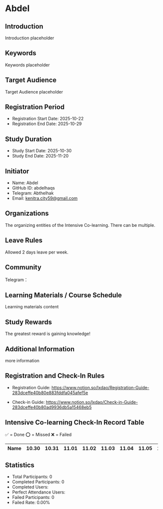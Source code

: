 # Abdel

## Introduction

Introduction placeholder

## Keywords

Keywords placeholder

## Target Audience

Target Audience placeholder

## Registration Period

- Registration Start Date: 2025-10-22
- Registration End Date: 2025-10-29

## Study Duration

- Study Start Date: 2025-10-30
- Study End Date: 2025-11-20

## Initiator

- Name: Abdel
- GitHub ID: abdelhaqs
- Telegram: Abthelhak
- Email: kenitra.city59@gmail.com

## Organizations

The organizing entities of the Intensive Co-learning. There can be multiple. 

## Leave Rules

Allowed 2 days leave per week.

## Community

Telegram：

## Learning Materials / Course Schedule

Learning materials content

## Study Rewards

The greatest reward is gaining knowledge!

## Additional Information

more information

## Registration and Check-In Rules

- Registration Guide: https://www.notion.so/lxdao/Registration-Guide-283dceffe40b80e883fddfa045afef5e

- Check-in Guide: https://www.notion.so/lxdao/Check-in-Guide-283dceffe40b80ad9936db5a15468eb5

## Intensive Co-learning Check-In Record Table

✅ = Done ⭕️ = Missed ❌ = Failed

<!-- START_COMMIT_TABLE -->
| Name | 10.30 | 10.31 | 11.01 | 11.02 | 11.03 | 11.04 | 11.05 | 11.06 | 11.07 | 11.08 | 11.09 | 11.10 | 11.11 | 11.12 | 11.13 | 11.14 | 11.15 | 11.16 | 11.17 | 11.18 | 11.19 | 11.20 |
| ------------- | ---- | ---- | ---- | ---- | ---- | ---- | ---- | ---- | ---- | ---- | ---- | ---- | ---- | ---- | ---- | ---- | ---- | ---- | ---- | ---- | ---- | ---- |
<!-- END_COMMIT_TABLE -->




<!-- STATISTICALDATA_START -->
## Statistics

- Total Participants: 0
- Completed Participants: 0
- Completed Users: 
- Perfect Attendance Users: 
- Failed Participants: 0
- Failed Rate: 0.00%
<!-- STATISTICALDATA_END -->

